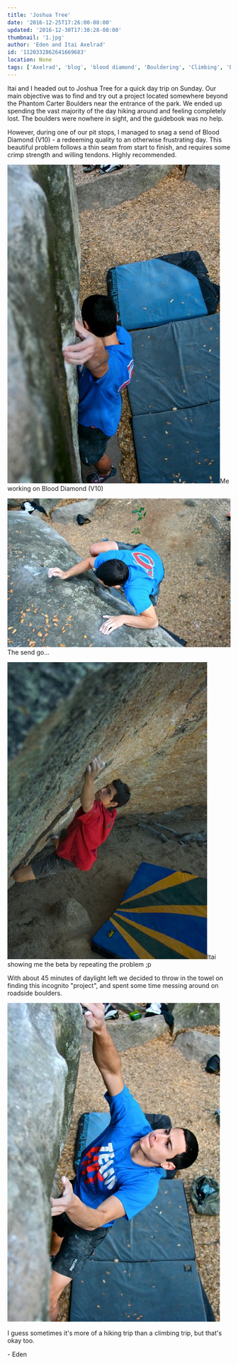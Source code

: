 ```yaml
---
title: 'Joshua Tree'
date: '2016-12-25T17:26:00-08:00'
updated: '2016-12-30T17:30:28-08:00'
thumbnail: '1.jpg'
author: 'Eden and Itai Axelrad'
id: '1120332862641669683'
location: None
tags: ['Axelrad', 'blog', 'blood diamond', 'Bouldering', 'Climbing', 'Eden', 'Five Ten', 'granite', 'Itai', 'Joshua', 'national', 'park', 'Tree']
---
```

Itai and I headed out to Joshua Tree for a quick day trip on Sunday. Our main objective was to find and try out a project located somewhere beyond the Phantom Carter Boulders near the entrance of the park. We ended up spending the vast majority of the day hiking around and feeling completely lost. The boulders were nowhere in sight, and the guidebook was no help.

However, during one of our pit stops, I managed to snag a send of Blood Diamond (V10) - a redeeming quality to an otherwise frustrating day. This beautiful problem follows a thin seam from start to finish, and requires some crimp strength and willing tendons. Highly recommended.

![image alt](/images/1.jpg)Me working on Blood Diamond (V10)

![image alt](/images/4.jpg)The send go...

![image alt](/images/3.jpg)Itai showing me the beta by repeating the problem ;p

With about 45 minutes of daylight left we decided to throw in the towel on finding this incognito "project", and spent some time messing around on roadside boulders. 

![image alt](/images/2.jpg)

I guess sometimes it's more of a hiking trip than a climbing trip, but that's okay too.

\- Eden
